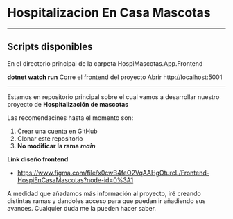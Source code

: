 # Hospitalizacion En Casa Mascotas

***
## Scripts disponibles
En el directorio principal de la carpeta HospiMascotas.App.Frontend


**dotnet watch run**
Corre el frontend del proyecto
Abrir http://localhost:5001  
***

Estamos en repositorio principal sobre el cual vamos a desarrollar nuestro proyecto de **Hospitalización de mascotas**

Las recomendacines hasta el momento son: 
1. Crear una cuenta en GitHub
2. Clonar este repositorio
3. **No modificar la rama** **_main_** 



**Link diseño frontend**
- https://www.figma.com/file/x0cwB4feO2VqAAHgOturcL/Frontend-HospiEnCasaMascotas?node-id=0%3A1

A medidad que añadamos más información al proyecto, iré creando distintas ramas y dandoles acceso para que puedan ir añadiendo sus avances.
Cualquier duda me la pueden hacer saber.
